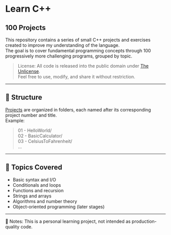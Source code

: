 # Learn C++ 
## 100 Projects

This repository contains a series of small C++ projects and exercises created to improve my understanding of the language.  
The goal is to cover fundamental programming concepts through 100 progressively more challenging programs, grouped by topic.

> License: All code is released into the public domain under [The Unlicense](./LICENSE).  
> Feel free to use, modify, and share it without restriction.
---

## 📁 Structure

[Projects](./Projects.md) are organized in folders, each named after its corresponding project number and title.  
Example:

> 01 - HelloWorld/\
> 02 - BasicCalculator/\
> 03 - CelsiusToFahrenheit/\
...
---

## 🧠 Topics Covered

- Basic syntax and I/O
- Conditionals and loops
- Functions and recursion
- Strings and arrays
- Algorithms and number theory
- Object-oriented programming (later stages)
---

📌 Notes:
This is a personal learning project, not intended as production-quality code.
